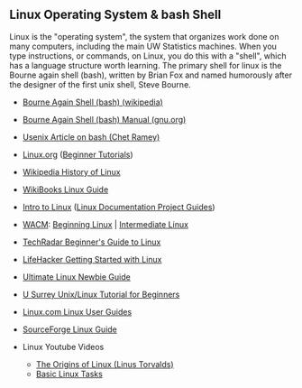 ## Linux Operating System & bash Shell

Linux is the "operating system", the system that organizes work done on
many computers, including the main UW Statistics machines. When you type
instructions, or commands, on Linux, you do this with a "shell", which
has a language structure worth learning. The primary shell for linux is
the Bourne again shell (bash), written by Brian Fox and named humorously
after the designer of the first unix shell, Steve Bourne.

-   [Bourne Again Shell (bash)
    (wikipedia)](http://en.wikipedia.org/wiki/Bash_(Unix_shell))
-   [Bourne Again Shell (bash) Manual
    (gnu.org)](https://www.gnu.org/software/bash/manual)
-   [Usenix Article on bash (Chet
    Ramey)](http://tiswww.case.edu/php/chet/bash/article.pdf)

-   [Linux.org](http://www.linux.org) ([Beginner
    Tutorials](http://www.linux.org/forums/beginner-tutorials.53/))
-   [Wikipedia History of Linux](http://en.wikipedia.org/wiki/Linux)
-   [WikiBooks Linux Guide](http://en.wikibooks.org/wiki/Linux_Guide)
-   [Intro to Linux](http://www.tldp.org/LDP/intro-linux/html/) ([Linux
    Documentation Project Guides](http://www.tldp.org/guides.html))
- [WACM](http://wacm.cs.wisc.edu/): [Beginning Linux](http://wacm.cs.wisc.edu/docs/WACMExplains-IntroToLinux.pdf) | [Intermediate Linux](https://docs.google.com/document/d/1sCdWGN3WMVwVgjlKKWOA7vhW__1KGg4wU6xn1wcNNu8)
-   [TechRadar Beginner's Guide to
    Linux](http://www.techradar.com/us/news/software/operating-systems/beginner-s-guide-to-linux-where-to-start-1066778)
-   [LifeHacker Getting Started with
    Linux](http://lifehacker.com/5778882/getting-started-with-linux-the-complete-guide)
-   [Ultimate Linux Newbie Guide](http://linuxnewbieguide.org)
-   [U Surrey Unix/Linux Tutorial for
    Beginners](http://www.ee.surrey.ac.uk/Teaching/Unix/)
-   [Linux.com Linux User
    Guides](http://www.linux.com/learn/new-user-guides)
-   [SourceForge Linux Guide](http://linuxguide.sourceforge.net)
-   Linux Youtube Videos
    -   [The Origins of Linux (Linus
        Torvalds)](http://www.youtube.com/watch?v=WVTWCPoUt8w)
    -   [Basic Linux Tasks](http://www.youtube.com/watch?v=OnSUX2otYos)
